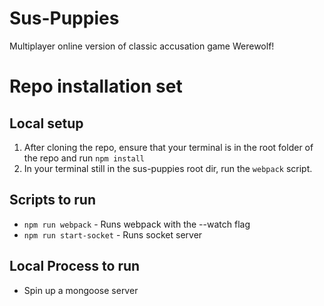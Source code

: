 # Sus-Puppies

Multiplayer online version of classic accusation game Werewolf!

# Repo installation set

## Local setup
1. After cloning the repo, ensure that your terminal is in the root folder of the repo and run `npm install`
2. In your terminal still in the sus-puppies root dir, run the `webpack` script.


## Scripts to run
- `npm run webpack` - Runs webpack with the --watch flag
- `npm run start-socket` - Runs socket server

## Local Process to run
- Spin up a mongoose server